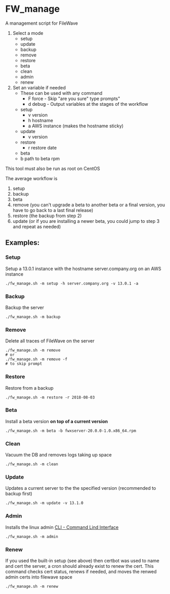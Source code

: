 # FW_manage
A management script for FileWave

1. Select a mode
   - setup
   - update
   - backup
   - remove
   - restore
   - beta
   - clean
   - admin
   - renew
2. Set an variable if needed
   - These can be used with any command
     - F force - Skip "are you sure" type prompts"
     - d debug - Output variables at the stages of the workflow
   - setup
     - v version
     - h hostname
     - a AWS instance (makes the hostname sticky)
   - update
     - v version
   - restore
     - r restore date
   - beta
    - b path to beta rpm

This tool must also be run as root on CentOS

The average workflow is
1. setup
2. backup
3. beta
4. remove (you can't upgrade a beta to another beta or a final version, you have to go back to a last final release)
5. restore (the backup from step 2)
6. update (or if you are installing a newer beta, you could jump to step 3 and repeat as needed)

## Examples:
### Setup
Setup a 13.0.1 instance with the hostname server.company.org on an AWS instance
```
./fw_manage.sh -m setup -h server.company.org -v 13.0.1 -a
```

### Backup
Backup the server
```
./fw_manage.sh -m backup
```

### Remove
Delete all traces of FileWave on the server
```
./fw_manage.sh -m remove
# or
./fw_manage.sh -m remove -f
# to skip prompt
```

### Restore
Restore from a backup
```
./fw_manage.sh -m restore -r 2018-08-03
```

### Beta
Install a beta version **on top of a current version**
```
./fw_manage.sh -m beta -b fwxserver-20.0.0-1.0.x86_64.rpm
 ```
 
### Clean
Vacuum the DB and removes logs taking up space
```
./fw_manage.sh -m clean
```
### Update
Updates a current server to the the specified version (recommended to backup first)
```
./fw_manage.sh -m update -v 13.1.0
```
### Admin
Installs the linux admin [CLI - Command Lind Interface](https://kb.filewave.com/pages/viewpage.action?pageId=920328)
```
./fw_manage.sh -m admin
```
### Renew
If you used the built-in setup (see above) then certbot was used to name and cert the server, a cron should already exist to renew the cert.
This command checks cert status, renews if needed, and moves the renwed admin certs into filewave space
```
./fw_manage.sh -m renew
```
